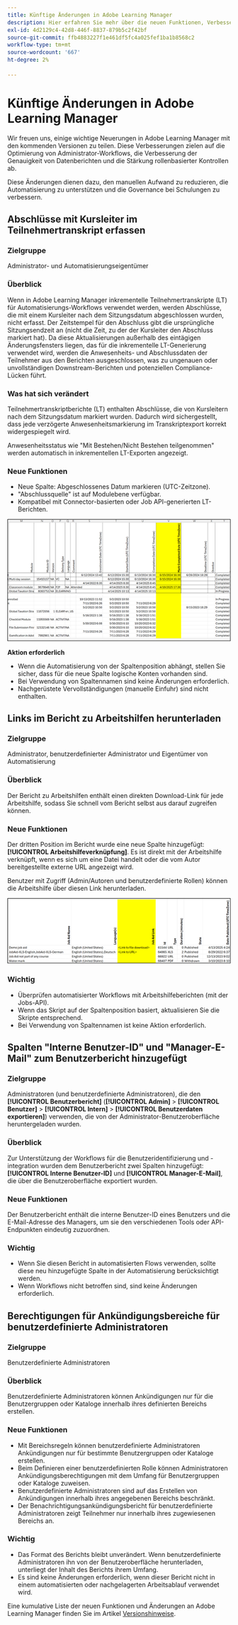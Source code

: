 ```yaml
---
title: Künftige Änderungen in Adobe Learning Manager
description: Hier erfahren Sie mehr über die neuen Funktionen, Verbesserungen und wichtigen Updates, die in Kürze in Adobe Learning Manager verfügbar sind. Informiert euch über neue Entwicklungen, damit ihr vorausplanen und die neuesten Verbesserungen optimal nutzen könnt.
exl-id: 4d2129c4-42d8-446f-8837-879b5c2f42bf
source-git-commit: ffb4883227f1e461df5fc4a025fef1ba1b8568c2
workflow-type: tm+mt
source-wordcount: '667'
ht-degree: 2%

---
```


# Künftige Änderungen in Adobe Learning Manager

Wir freuen uns, einige wichtige Neuerungen in Adobe Learning Manager mit den kommenden Versionen zu teilen. Diese Verbesserungen zielen auf die Optimierung von Administrator-Workflows, die Verbesserung der Genauigkeit von Datenberichten und die Stärkung rollenbasierter Kontrollen ab.

Diese Änderungen dienen dazu, den manuellen Aufwand zu reduzieren, die Automatisierung zu unterstützen und die Governance bei Schulungen zu verbessern.

## Abschlüsse mit Kursleiter im Teilnehmertranskript erfassen

### Zielgruppe

Administrator- und Automatisierungseigentümer

### Überblick

Wenn in Adobe Learning Manager inkrementelle Teilnehmertranskripte (LT) für Automatisierungs-Workflows verwendet werden, werden Abschlüsse, die mit einem Kursleiter nach dem Sitzungsdatum abgeschlossen wurden, nicht erfasst. Der Zeitstempel für den Abschluss gibt die ursprüngliche Sitzungsendzeit an (nicht die Zeit, zu der der Kursleiter den Abschluss markiert hat). Da diese Aktualisierungen außerhalb des eintägigen Änderungsfensters liegen, das für die inkrementelle LT-Generierung verwendet wird, werden die Anwesenheits- und Abschlussdaten der Teilnehmer aus den Berichten ausgeschlossen, was zu ungenauen oder unvollständigen Downstream-Berichten und potenziellen Compliance-Lücken führt.

### Was hat sich verändert

Teilnehmertranskriptberichte (LT) enthalten Abschlüsse, die von Kursleitern nach dem Sitzungsdatum markiert wurden. Dadurch wird sichergestellt, dass jede verzögerte Anwesenheitsmarkierung im Transkriptexport korrekt widergespiegelt wird.

Anwesenheitsstatus wie &quot;Mit Bestehen/Nicht Bestehen teilgenommen&quot; werden automatisch in inkrementellen LT-Exporten angezeigt.

### Neue Funktionen

* Neue Spalte: Abgeschlossenes Datum markieren (UTC-Zeitzone).
* &quot;Abschlussquelle&quot; ist auf Modulebene verfügbar.
* Kompatibel mit Connector-basierten oder Job API-generierten LT-Berichten.

![](assets/capture-instructor.png)

**Aktion erforderlich**

* Wenn die Automatisierung von der Spaltenposition abhängt, stellen Sie sicher, dass für die neue Spalte logische Konten vorhanden sind.
* Bei Verwendung von Spaltennamen sind keine Änderungen erforderlich.
* Nachgerüstete Vervollständigungen (manuelle Einfuhr) sind nicht enthalten.

## Links im Bericht zu Arbeitshilfen herunterladen

### Zielgruppe

Administrator, benutzerdefinierter Administrator und Eigentümer von Automatisierung

### Überblick

Der Bericht zu Arbeitshilfen enthält einen direkten Download-Link für jede Arbeitshilfe, sodass Sie schnell vom Bericht selbst aus darauf zugreifen können.

### Neue Funktionen

Der dritten Position im Bericht wurde eine neue Spalte hinzugefügt: **[!UICONTROL Arbeitshilfeverknüpfung]**. Es ist direkt mit der Arbeitshilfe verknüpft, wenn es sich um eine Datei handelt oder die vom Autor bereitgestellte externe URL angezeigt wird.

Benutzer mit Zugriff (Admin/Autoren und benutzerdefinierte Rollen) können die Arbeitshilfe über diesen Link herunterladen.

![](assets/download-links-for-job-aid.png)

### Wichtig

* Überprüfen automatisierter Workflows mit Arbeitshilfeberichten (mit der Jobs-API).
* Wenn das Skript auf der Spaltenposition basiert, aktualisieren Sie die Skripte entsprechend.
* Bei Verwendung von Spaltennamen ist keine Aktion erforderlich.

## Spalten &quot;Interne Benutzer-ID&quot; und &quot;Manager-E-Mail&quot; zum Benutzerbericht hinzugefügt

### Zielgruppe

Administratoren (und benutzerdefinierte Administratoren), die den **[!UICONTROL Benutzerbericht]** (**[!UICONTROL Admin]** > **[!UICONTROL Benutzer]** > **[!UICONTROL Intern]** > **[!UICONTROL Benutzerdaten exportieren]**) verwenden, die von der Administrator-Benutzeroberfläche heruntergeladen wurden.

### Überblick

Zur Unterstützung der Workflows für die Benutzeridentifizierung und -integration wurden dem Benutzerbericht zwei Spalten hinzugefügt: **[!UICONTROL Interne Benutzer-ID]** und **[!UICONTROL Manager-E-Mail]**, die über die Benutzeroberfläche exportiert wurden.

### Neue Funktionen

Der Benutzerbericht enthält die interne Benutzer-ID eines Benutzers und die E-Mail-Adresse des Managers, um sie den verschiedenen Tools oder API-Endpunkten eindeutig zuzuordnen.

### Wichtig

* Wenn Sie diesen Bericht in automatisierten Flows verwenden, sollte diese neu hinzugefügte Spalte in der Automatisierung berücksichtigt werden.
* Wenn Workflows nicht betroffen sind, sind keine Änderungen erforderlich.

## Berechtigungen für Ankündigungsbereiche für benutzerdefinierte Administratoren

### Zielgruppe

Benutzerdefinierte Administratoren

### Überblick

Benutzerdefinierte Administratoren können Ankündigungen nur für die Benutzergruppen oder Kataloge innerhalb ihres definierten Bereichs erstellen.

### Neue Funktionen

* Mit Bereichsregeln können benutzerdefinierte Administratoren Ankündigungen nur für bestimmte Benutzergruppen oder Kataloge erstellen.
* Beim Definieren einer benutzerdefinierten Rolle können Administratoren Ankündigungsberechtigungen mit dem Umfang für Benutzergruppen oder Kataloge zuweisen.
* Benutzerdefinierte Administratoren sind auf das Erstellen von Ankündigungen innerhalb ihres angegebenen Bereichs beschränkt.
* Der Benachrichtigungsankündigungsbericht für benutzerdefinierte Administratoren zeigt Teilnehmer nur innerhalb ihres zugewiesenen Bereichs an.

### Wichtig

* Das Format des Berichts bleibt unverändert. Wenn benutzerdefinierte Administratoren ihn von der Benutzeroberfläche herunterladen, unterliegt der Inhalt des Berichts ihrem Umfang.
* Es sind keine Änderungen erforderlich, wenn dieser Bericht nicht in einem automatisierten oder nachgelagerten Arbeitsablauf verwendet wird.

Eine kumulative Liste der neuen Funktionen und Änderungen an Adobe Learning Manager finden Sie im Artikel [Versionshinweise](https://experienceleague.adobe.com/de/docs/learning-manager/using/introduction/release-notes).
